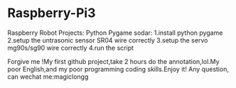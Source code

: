# Raspberry-Pi3
Raspberry Robot 
Projects:
Python Pygame sodar:
1.install python pygame 
2.setup the untrasonic sensor SR04 wire correctly
3.setup the servo mg90s/sg90 wire correctly
4.run the script
  
  Forgive me !My first github project,take 2 hours do the annotation,lol.My poor English,and my poor programming coding skills.Enjoy it!
Any question, can wechat me:magiclongg
